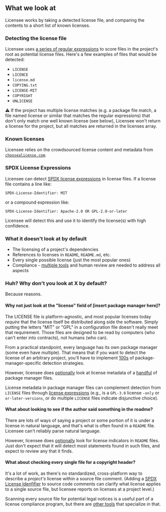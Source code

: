 ## What we look at

Licensee works by taking a detected license file, and comparing the contents to a short list of known licenses.

### Detecting the license file

Licensee uses [a series of regular expressions](https://github.com/benbalter/licensee/blob/master/lib/licensee/project_files/license_file.rb#L6-L43) to score files in the project's root as potential license files. Here's a few examples of files that would be detected:

* `LICENSE`
* `LICENCE`
* `license.md`
* `COPYING.txt`
* `LICENSE-MIT`
* `COPYRIGHT`
* `UNLICENSE`

:warning: If the project has multiple license matches (e.g. a package file match, a file named license or similar that matches the regular expressions) that don't only match one well known license (see below), Licensee won't return a license for the project, but all matches are returned in the licenses array.

### Known licenses

Licensee relies on the crowdsourced license content and metadata from [`choosealicense.com`](https://choosealicense.com).

### SPDX License Expressions

Licensee can detect [SPDX license expressions](https://spdx.github.io/spdx-spec/v2.3/SPDX-license-expressions/) in license files. If a license file contains a line like:

```
SPDX-License-Identifier: MIT
```

or a compound expression like:

```
SPDX-License-Identifier: Apache-2.0 OR GPL-2.0-or-later
```

Licensee will detect this and use it to identify the license(s) with high confidence.

### What it doesn't look at by default

* The licensing of a project's dependencies
* References to licenses in `README`, `README.md`, etc.
* Every single possible license (just the most popular ones)
* Compliance - [multiple tools](https://github.com/todogroup/awesome-oss-mgmt#licensing) and human review are needed to address all aspects

### Huh? Why don't you look at X by default?

Because reasons.

#### Why not just look at the "license" field of [insert package manager here]?

The LICENSE file is platform-agnostic, and most popular licenses today *require* that the license itself be distributed along side the software. Simply putting the letters "MIT" or "GPL" in a configuration file doesn't really meet that requirement. Those files are designed to be read by computers (who can't enter into contracts), not humans (who can).

From a practical standpoint, every language has its own package manager (some even have multiple). That means that if you want to detect the license of an arbitrary project, you'll have to implement [100s](https://github.com/github/linguist/tree/master/samples) of package-manager-specific detection strategies.

However, licensee does [optionally](https://github.com/benbalter/licensee/blob/master/docs/customizing.md) look at license metadata of a [handful](https://github.com/benbalter/licensee/blob/master/lib/licensee/project_files/package_manager_file.rb) of package manager files.

License metadata in package manager files can complement detection from `LICENSE` files through [license expressions](https://spdx.org/spdx-specification-21-web-version#h.jxpfx0ykyb60) (e.g., is a `GPL-3.0` license `-only` or `or-later-versions`, or do multiple `LICENSE` files indicate disjunctive choice).

#### What about looking to see if the author said something in the readme?

There are lots of ways of saying a project or some portion of it is under a license in natural language, and that's what is often found in a `README` file. Licensee can't reliably parse natural language.

However, licensee does [optionally](https://github.com/benbalter/licensee/blob/master/docs/customizing.md) look for license indicators in `README` files. Just don't expect that it will detect most statements found in such files, and expect to review any that it finds.

#### What about checking every single file for a copyright header?

It's a lot of work, as there's no standardized, cross-platform way to describe a _project's_ license within a source file comment. (Adding a [SPDX License Idenfifier](https://spdx.org/using-spdx-license-identifier) to source code comments can clarify what license applies to a single source file, but licensee reports on licenses at a project level.)

Scanning every source file for potential legal notices is a useful part of a license compliance program, but there are [other tools](https://github.com/todogroup/awesome-oss-mgmt#licensing) that specialize in that.
